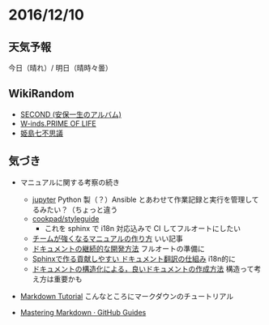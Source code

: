 # 2016/12/10

## 天気予報

今日（晴れ）/ 明日（晴時々曇）

## WikiRandom

* [SECOND (安保一生のアルバム)](https://ja.wikipedia.org/wiki/SECOND_%28%E5%AE%89%E4%BF%9D%E4%B8%80%E7%94%9F%E3%81%AE%E3%82%A2%E3%83%AB%E3%83%90%E3%83%A0%29)
* [W-inds.PRIME OF LIFE](https://ja.wikipedia.org/wiki/W-inds.PRIME_OF_LIFE)
* [姫島七不思議](https://ja.wikipedia.org/wiki/%E5%A7%AB%E5%B3%B6%E4%B8%83%E4%B8%8D%E6%80%9D%E8%AD%B0)

## 気づき

* マニュアルに関する考察の続き
  * [jupyter](http://jupyter.org/) Python 製（？）Ansible とあわせて作業記録と実行を管理してるみたい？（ちょっと違う
  * [cookpad/styleguide](https://github.com/cookpad/styleguide)
    * これを sphinx で i18n 対応込みで CI してフルオートにしたい
  * [チームが強くなるマニュアルの作り方](http://tech.cunited.jp/post/144884882520/manual) いい記事
  * [ドキュメントの継続的な開発方法](http://eng-blog.iij.ad.jp/archives/16) フルオートの準備に
  * [Sphinxで作る貢献しやすい ドキュメント翻訳の仕組み](http://www.slideshare.net/shimizukawa/sphinx-53764167) i18n的に
  * [ドキュメントの構造化による，良いドキュメントの作成方法](http://gihyo.jp/dev/column/newyear/2016/creating-better-document) 構造って考え方は重要かも

* [Markdown Tutorial](http://www.markdowntutorial.com/) こんなところにマークダウンのチュートリアル
* [Mastering Markdown · GitHub Guides](https://guides.github.com/features/mastering-markdown/)